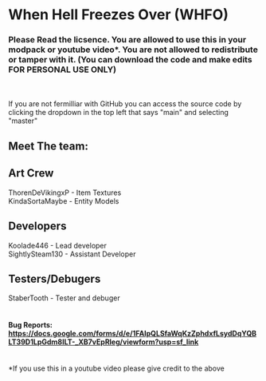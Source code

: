 # When Hell Freezes Over (WHFO)
### Please Read the licsence. You are allowed to use this in your modpack or youtube video\*. You are not allowed to redistribute or tamper with it. (You can download the code and make edits FOR PERSONAL USE ONLY)
<br><br>
If you are not fermilliar with GitHub you can access the source code by clicking the dropdown in the top left that says "main" and selecting "master"
## Meet The team:

Art Crew
----------------------------------
ThorenDeVikingxP - Item Textures <br>
KindaSortaMaybe - Entity Models

Developers
-------------------------------------
Koolade446 - Lead developer <br>
SightlySteam130 - Assistant Developer

Testers/Debugers
---------------
StaberTooth - Tester and debuger <br><br>
#### Bug Reports: https://docs.google.com/forms/d/e/1FAIpQLSfaWqKzZphdxfLsydDqYQBLT39D1LpGdm8ILT-_XB7vEpRleg/viewform?usp=sf_link <br><br>
\*If you use this in a youtube video please give credit to the above
